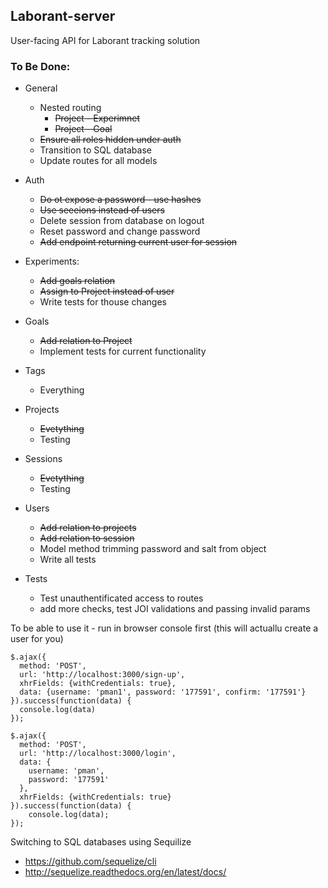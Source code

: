 ## Laborant-server

User-facing API for Laborant tracking solution

### To Be Done:

* General
  - Nested routing
    - ~~Project - Experimnet~~
    - ~~Project - Goal~~
  - ~~Ensure all roles hidden under auth~~
  - Transition to SQL database
  - Update routes for all models

* Auth
  - ~~Do ot expose a password - use hashes~~
  - ~~Use seeeions instead of users~~
  - Delete session from database on logout
  - Reset password and change password
  - ~~Add endpoint returning current user for session~~

* Experiments:
  - ~~Add goals relation~~
  - ~~Assign to Project instead of user~~
  - Write tests for thouse changes

* Goals
  - ~~Add relation to Project~~
  - Implement tests for current functionality

* Tags
  - Everything

* Projects
  - ~~Evetything~~
  - Testing

* Sessions
  - ~~Evetything~~
  - Testing

* Users
  - ~~Add relation to projects~~
  - ~~Add relation to session~~
  - Model method trimming password and salt from object
  - Write all tests

* Tests
  - Test unauthentificated access to routes
  - add more checks, test JOI validations and passing invalid params


To be able to use it - run in browser console first (this will actuallu create a user for you)

```
$.ajax({
  method: 'POST',
  url: 'http://localhost:3000/sign-up',
  xhrFields: {withCredentials: true},
  data: {username: 'pman1', password: '177591', confirm: '177591'}
}).success(function(data) {
  console.log(data)
});

$.ajax({
  method: 'POST',
  url: 'http://localhost:3000/login',
  data: {
    username: 'pman',
    password: '177591'
  },
  xhrFields: {withCredentials: true}
}).success(function(data) {
    console.log(data);
});

```

Switching to SQL databases using Sequilize
* https://github.com/sequelize/cli
* http://sequelize.readthedocs.org/en/latest/docs/
